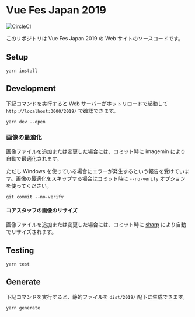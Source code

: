 # Vue Fes Japan 2019

[![CircleCI](https://circleci.com/gh/kazupon/vuefes-2019.svg?style=svg&circle-token=2e5a81f10b558c9aa99c38a2acc9bc862b20c860)](https://circleci.com/gh/kazupon/vuefes-2019)

このリポジトリは Vue Fes Japan 2019 の Web サイトのソースコードです。

## Setup

```shell
yarn install
```

## Development

下記コマンドを実行すると Web サーバーがホットリロードで起動して `http://localhost:3000/2019/` で確認できます。

```shell
yarn dev --open
```

### 画像の最適化

画像ファイルを追加または変更した場合には、コミット時に imagemin により自動で最適化されます。

ただし Windows を使っている場合にエラーが発生するという報告を受けています。画像の最適化をスキップする場合はコミット時に `--no-verify` オプションを使ってください。

```shell
git commit --no-verify
```

#### コアスタッフの画像のリサイズ

画像ファイルを追加または変更した場合には、コミット時に [sharp](https://github.com/lovell/sharp) により自動でリサイズされます。

## Testing

```shell
yarn test
```

## Generate

下記コマンドを実行すると、静的ファイルを `dist/2019/` 配下に生成できます。

```shell
yarn generate
```
